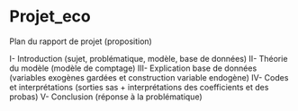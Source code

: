 # Projet_eco

Plan du rapport de projet (proposition)
 
I-	Introduction (sujet, problématique, modèle, base de données)
II-	Théorie du modèle (modèle de comptage)
III-	Explication base de données (variables exogènes gardées et construction variable endogène)
IV-	Codes et interprétations (sorties sas + interprétations des coefficients et des probas)
V-	Conclusion (réponse à la problématique)

